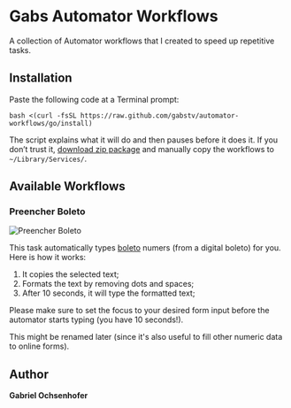 # Gabs Automator Workflows
A collection of Automator workflows that I created to speed up repetitive tasks.

## Installation
Paste the following code at a Terminal prompt:

```shell
bash <(curl -fsSL https://raw.github.com/gabstv/automator-workflows/go/install)
```

The script explains what it will do and then pauses before it does it. If you don’t trust it, [download zip package](https://github.com/gabstv/automator-workflows/releases) and manually copy the workflows to `~/Library/Services/`.

## Available Workflows

### Preencher Boleto
![Preencher Boleto](https://s3.amazonaws.com/gabstv-github/automator-workflows/preencher-boleto.jpg)

This task automatically types [boleto](http://en.wikipedia.org/wiki/Boleto) numers (from a digital boleto) for you. Here is how it works:

1. It copies the selected text;
2. Formats the text by removing dots and spaces;
3. After 10 seconds, it will type the formatted text;

Please make sure to set the focus to your desired form input before the automator starts typing (you have 10 seconds!).

This might be renamed later (since it's also useful to fill other numeric data to online forms).

## Author
**Gabriel Ochsenhofer**
